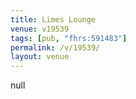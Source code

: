 ```yaml
---
title: Limes Lounge
venue: v19539
tags: [pub, "fhrs:591483"]
permalink: /v/19539/
layout: venue
---
```

null